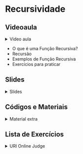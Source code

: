Recursividade
====================================

## Videoaula

<details>
    <summary>Video aula</summary>

Em breve

</details>

- O que é uma Função Recursiva?
- Recursão
- Exemplos de Função Recursiva
- Exercícios para praticar

## Slides

<details>
    <summary>Slides</summary>

<iframe src="https://docs.google.com/presentation/d/e/2PACX-1vS4SlhkAdPzR499jJ4_S1D5t3XQV1F-gSKefmkk1y_A2KJg299lOzZYVaF5vQYy9Q/embed?start=false&loop=false&delayms=3000" frameborder="0" width="480" height="299" allowfullscreen="true" mozallowfullscreen="true" webkitallowfullscreen="true"></iframe>

</details>

## Códigos e Materiais

<details>
    <summary>Material extra</summary>

<div markdown=1>

- [Funções (C++)](https://docs.microsoft.com/pt-br/cpp/cpp/functions-cpp?view=msvc-160)

</div>
</details>

## Lista de Exercícios

<details>
    <summary>URI Online Judge</summary>

<div markdown=1>

- Lista de Exercícios 08
  - Acessem o [URI Online Judge](https://www.urionlinejudge.com.br/judge/en/login) e entrem na disciplina GE Iniciante.
  - ID da disciplina: 7550
  - Chave: XMGN22y

</div>
</details>
